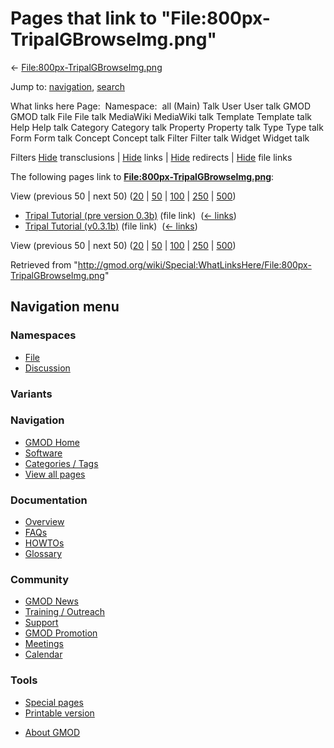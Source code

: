 <div id="mw-page-base" class="noprint">

</div>

<div id="mw-head-base" class="noprint">

</div>

<div id="content" class="mw-body" role="main">

<span id="top"></span>

<div id="mw-js-message" style="display:none;">

</div>



# <span dir="auto">Pages that link to "File:800px-TripalGBrowseImg.png"</span>

<div id="bodyContent">

<div id="contentSub">

←
[File:800px-TripalGBrowseImg.png](/wiki/File:800px-TripalGBrowseImg.png "File:800px-TripalGBrowseImg.png")

</div>

<div id="jump-to-nav" class="mw-jump">

Jump to: [navigation](#mw-navigation), [search](#p-search)

</div>

<div id="mw-content-text">

What links here Page:  Namespace:  all (Main) Talk User User talk GMOD
GMOD talk File File talk MediaWiki MediaWiki talk Template Template talk
Help Help talk Category Category talk Property Property talk Type Type
talk Form Form talk Concept Concept talk Filter Filter talk Widget
Widget talk

Filters
[Hide](/mediawiki/index.php?title=Special:WhatLinksHere/File:800px-TripalGBrowseImg.png&hidetrans=1 "Special:WhatLinksHere/File:800px-TripalGBrowseImg.png")
transclusions \|
[Hide](/mediawiki/index.php?title=Special:WhatLinksHere/File:800px-TripalGBrowseImg.png&hidelinks=1 "Special:WhatLinksHere/File:800px-TripalGBrowseImg.png")
links \|
[Hide](/mediawiki/index.php?title=Special:WhatLinksHere/File:800px-TripalGBrowseImg.png&hideredirs=1 "Special:WhatLinksHere/File:800px-TripalGBrowseImg.png")
redirects \|
[Hide](/mediawiki/index.php?title=Special:WhatLinksHere/File:800px-TripalGBrowseImg.png&hideimages=1 "Special:WhatLinksHere/File:800px-TripalGBrowseImg.png")
file links

The following pages link to
**[File:800px-TripalGBrowseImg.png](/wiki/File:800px-TripalGBrowseImg.png "File:800px-TripalGBrowseImg.png")**:

View (previous 50 \| next 50)
([20](/mediawiki/index.php?title=Special:WhatLinksHere/File:800px-TripalGBrowseImg.png&limit=20 "Special:WhatLinksHere/File:800px-TripalGBrowseImg.png")
\|
[50](/mediawiki/index.php?title=Special:WhatLinksHere/File:800px-TripalGBrowseImg.png&limit=50 "Special:WhatLinksHere/File:800px-TripalGBrowseImg.png")
\|
[100](/mediawiki/index.php?title=Special:WhatLinksHere/File:800px-TripalGBrowseImg.png&limit=100 "Special:WhatLinksHere/File:800px-TripalGBrowseImg.png")
\|
[250](/mediawiki/index.php?title=Special:WhatLinksHere/File:800px-TripalGBrowseImg.png&limit=250 "Special:WhatLinksHere/File:800px-TripalGBrowseImg.png")
\|
[500](/mediawiki/index.php?title=Special:WhatLinksHere/File:800px-TripalGBrowseImg.png&limit=500 "Special:WhatLinksHere/File:800px-TripalGBrowseImg.png"))

- [Tripal Tutorial (pre version
  0.3b)](/wiki/Tripal_Tutorial_(pre_version_0.3b) "Tripal Tutorial (pre version 0.3b)")
  (file link) ‎ <span class="mw-whatlinkshere-tools">([←
  links](/mediawiki/index.php?title=Special:WhatLinksHere&target=Tripal+Tutorial+%28pre+version+0.3b%29 "Special:WhatLinksHere"))</span>
- [Tripal Tutorial
  (v0.3.1b)](/wiki/Tripal_Tutorial_(v0.3.1b) "Tripal Tutorial (v0.3.1b)")
  (file link) ‎ <span class="mw-whatlinkshere-tools">([←
  links](/mediawiki/index.php?title=Special:WhatLinksHere&target=Tripal+Tutorial+%28v0.3.1b%29 "Special:WhatLinksHere"))</span>

View (previous 50 \| next 50)
([20](/mediawiki/index.php?title=Special:WhatLinksHere/File:800px-TripalGBrowseImg.png&limit=20 "Special:WhatLinksHere/File:800px-TripalGBrowseImg.png")
\|
[50](/mediawiki/index.php?title=Special:WhatLinksHere/File:800px-TripalGBrowseImg.png&limit=50 "Special:WhatLinksHere/File:800px-TripalGBrowseImg.png")
\|
[100](/mediawiki/index.php?title=Special:WhatLinksHere/File:800px-TripalGBrowseImg.png&limit=100 "Special:WhatLinksHere/File:800px-TripalGBrowseImg.png")
\|
[250](/mediawiki/index.php?title=Special:WhatLinksHere/File:800px-TripalGBrowseImg.png&limit=250 "Special:WhatLinksHere/File:800px-TripalGBrowseImg.png")
\|
[500](/mediawiki/index.php?title=Special:WhatLinksHere/File:800px-TripalGBrowseImg.png&limit=500 "Special:WhatLinksHere/File:800px-TripalGBrowseImg.png"))

</div>

<div class="printfooter">

Retrieved from
"<http://gmod.org/wiki/Special:WhatLinksHere/File:800px-TripalGBrowseImg.png>"

</div>

<div id="catlinks" class="catlinks catlinks-allhidden">

</div>

<div class="visualClear">

</div>

</div>

</div>

<div id="mw-navigation">

## Navigation menu

<div id="mw-head">



<div id="left-navigation">

<div id="p-namespaces" class="vectorTabs" role="navigation"
aria-labelledby="p-namespaces-label">

### Namespaces

- <span id="ca-nstab-image"><a href="/wiki/File:800px-TripalGBrowseImg.png" accesskey="c"
  title="View the file page [c]">File</a></span>
- <span id="ca-talk"><a
  href="/mediawiki/index.php?title=File_talk:800px-TripalGBrowseImg.png&amp;action=edit&amp;redlink=1"
  accesskey="t"
  title="Discussion about the content page [t]">Discussion</a></span>

</div>

<div id="p-variants" class="vectorMenu emptyPortlet" role="navigation"
aria-labelledby="p-variants-label">

### 

### Variants[](#)

<div class="menu">

</div>

</div>

</div>

<div id="right-navigation">





</div>



</div>

</div>

</div>

<div id="mw-panel">

<div id="p-logo" role="banner">

<a href="/wiki/Main_Page"
style="background-image: url(http://gmod.org/images/GMOD-cogs.png);"
title="Visit the main page"></a>

</div>

<div id="p-Navigation" class="portal" role="navigation"
aria-labelledby="p-Navigation-label">

### Navigation

<div class="body">

- <span id="n-GMOD-Home">[GMOD Home](/wiki/Main_Page)</span>
- <span id="n-Software">[Software](/wiki/GMOD_Components)</span>
- <span id="n-Categories-.2F-Tags">[Categories /
  Tags](/wiki/Categories)</span>
- <span id="n-View-all-pages">[View all
  pages](/wiki/Special:AllPages)</span>

</div>

</div>

<div id="p-Documentation" class="portal" role="navigation"
aria-labelledby="p-Documentation-label">

### Documentation

<div class="body">

- <span id="n-Overview">[Overview](/wiki/Overview)</span>
- <span id="n-FAQs">[FAQs](/wiki/Category:FAQ)</span>
- <span id="n-HOWTOs">[HOWTOs](/wiki/Category:HOWTO)</span>
- <span id="n-Glossary">[Glossary](/wiki/Glossary)</span>

</div>

</div>

<div id="p-Community" class="portal" role="navigation"
aria-labelledby="p-Community-label">

### Community

<div class="body">

- <span id="n-GMOD-News">[GMOD News](/wiki/GMOD_News)</span>
- <span id="n-Training-.2F-Outreach">[Training /
  Outreach](/wiki/Training_and_Outreach)</span>
- <span id="n-Support">[Support](/wiki/Support)</span>
- <span id="n-GMOD-Promotion">[GMOD
  Promotion](/wiki/GMOD_Promotion)</span>
- <span id="n-Meetings">[Meetings](/wiki/Meetings)</span>
- <span id="n-Calendar">[Calendar](/wiki/Calendar)</span>

</div>

</div>

<div id="p-tb" class="portal" role="navigation"
aria-labelledby="p-tb-label">

### Tools

<div class="body">

- <span id="t-specialpages"><a href="/wiki/Special:SpecialPages" accesskey="q"
  title="A list of all special pages [q]">Special pages</a></span>
- <span id="t-print"><a
  href="/mediawiki/index.php?title=Special:WhatLinksHere/File:800px-TripalGBrowseImg.png&amp;printable=yes"
  rel="alternate" accesskey="p"
  title="Printable version of this page [p]">Printable version</a></span>

</div>

</div>

</div>

</div>

<div id="footer" role="contentinfo">

- <span id="footer-places-about">[About
  GMOD](/wiki/GMOD:About "GMOD:About")</span>

<!-- -->






</div>
